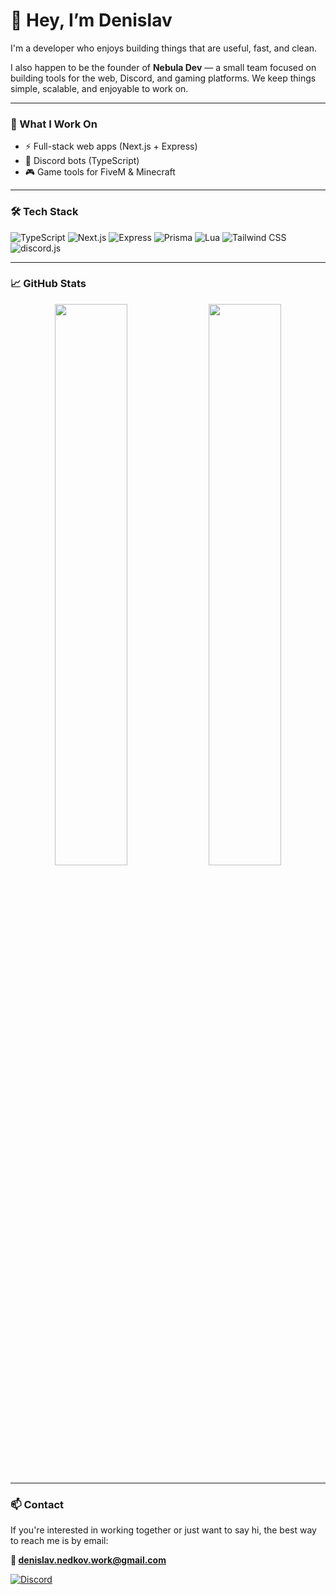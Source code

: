 # 👋 Hey, I’m Denislav

I'm a developer who enjoys building things that are useful, fast, and clean.

I also happen to be the founder of **Nebula Dev** — a small team focused on building tools for the web, Discord, and gaming platforms. We keep things simple, scalable, and enjoyable to work on.

---

### 🧩 What I Work On

- ⚡ Full-stack web apps (Next.js + Express)
- 🤖 Discord bots (TypeScript)
- 🎮 Game tools for FiveM & Minecraft

---

### 🛠 Tech Stack

![TypeScript](https://img.shields.io/badge/TypeScript-%23007ACC.svg?style=flat-square&logo=typescript&logoColor=white)
![Next.js](https://img.shields.io/badge/Next.js-black?style=flat-square&logo=next.js)
![Express](https://img.shields.io/badge/Express-%23404d59.svg?style=flat-square&logo=express&logoColor=white)
![Prisma](https://img.shields.io/badge/Prisma-3982CE?style=flat-square&logo=prisma)
![Lua](https://img.shields.io/badge/Lua-%232C2D72.svg?style=flat-square&logo=lua&logoColor=white)
![Tailwind CSS](https://img.shields.io/badge/Tailwind_CSS-%2338B2AC.svg?style=flat-square&logo=tailwind-css&logoColor=white)
![discord.js](https://img.shields.io/badge/discord.js-%237289DA.svg?style=flat-square&logo=discord&logoColor=white)

---

### 📈 GitHub Stats

<div align="center">
  <img src="https://github-readme-stats-self-six-60.vercel.app/api?username=denislav-nedkov&show_icons=true&theme=tokyonight&hide=issues&count_private=true" width="48%" />
  <img src="https://nirzak-streak-stats.vercel.app/?user=denislav-nedkov&theme=tokyonight&hide_border=false" width="48%" />
</div>

---

### 📫 Contact

If you're interested in working together or just want to say hi, the best way to reach me is by email:

**📧 denislav.nedkov.work@gmail.com**

[![Discord](https://img.shields.io/badge/Discord-%237289DA.svg?style=flat&logo=discord&logoColor=white)](https://discord.com/invite/x9B3V5Y729)

